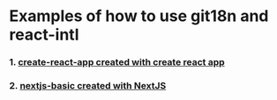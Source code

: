 # Examples of how to use git18n and react-intl

### 1. [create-react-app created with create react app](https://github.com/lassegit/git18n-examples/tree/master/create-react-app)

### 2. [nextjs-basic created with NextJS](https://github.com/lassegit/git18n-examples/tree/master/nextjs-basic)
